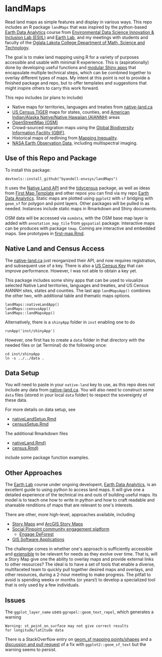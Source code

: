 # landMaps

Read land maps as simple features and display in various ways.
This repo includes an R package `landMaps` that was inspired by the
python-based
[Earth Data Analytics](https://github.com/byandell-envsys/EarthDataAnalytics)
course from
[Environmental Data Science Innovation & Inclusion Lab (ESIIL)](https://esiil.org/)
and
[Earth Lab](https://earthlab.colorado.edu/),
and my meetings with students and faculty of the
[Oglala Lakota College Department of Math, Science and Technology](https://www.olc.edu/current-students/degree-programs-areas-of-study/math-science-tech/).

The goal is to make land mapping using R for a variety of purposes
accessible and usable with minimal R experience.
This is (aspirationally) done by developing useful functions and
[modular Shiny apps](https://mastering-shiny.org/scaling-modules.html)
that encapsulate multiple technical steps,
which can be combined together to overlay different types of maps.
My intent at this point is not to provide a finished package and repo,
but to offer templates and suggestions that might inspire others to carry this
work forward.

This repo includes (or plans to include)

- Native maps for territories, languages and treaties from
[native-land.ca](https://native-land.ca)
- [US Census TIGER](https://www.census.gov/geographies/mapping-files/time-series/geo/tiger-line-file.html)
maps for states, counties, and 
[American Indian/Alaska Native/Native Hawaiian (AIANNH)](https://www.aiannhcaucus.com/) areas
- [OpenStreetMap (OSM)](https://www.openstreetmap.org/)
- Crowd-sourced migration maps using the
[Global Biodiversity Information Facility (GBIF)](https://www.gbif.org/).
- Historical maps of redlining from
[Mapping Inequality](https://dsl.richmond.edu/panorama/redlining/).
- [NASA Earth Observation Data](https://www.earthdata.nasa.gov/), including
multispectral imaging.

## Use of this Repo and Package

To install this package:

```
devtools::install_github("byandell-envsys/landMaps")
```

It uses the
[Native Land API](https://api-docs.native-land.ca/)
and the
[tidycensus](https://walker-data.com/tidycensus/) package,
as well as ideas from
[First Map Template](https://github.com/byandell-envsys/first-map-template/)
and other repos you can find via my repo
[Earth Data Analytics](https://github.com/byandell-envsys/EarthDataAnalytics).
Static maps are plotted using `ggplot2` with `sf` bridging
with `geom_sf` for polygon and point layers.
Other packages will be pulled in as needed.
Instances include static maps in Rmarkdown and Shiny documents.

OSM data will be accessed via `osmdata`, with the OSM base map layer is added
with `annotation_map_tile` from `ggspatial` package.
Interactive maps can be produces with package `tmap`.
Coming are interactive and embedded maps.
See prototypes in
[first-map.Rmd](https://github.com/byandell-envsys/first-map-template/blob/main/first-map.Rmd).

## Native Land and Census Access

The
[native-land.ca](https://native-land.ca/resources/api-docs/)
just reorganized their API, and now requires registration,
and subsequent use of a key.
There is also a
[US Census Key](https://walker-data.com/tidycensus/reference/census_api_key.html)
that can improve performance.
However, I was not able to obtain a key yet.

This package includes some shiny apps that can be used to
visualize selected Native Land territories, languages and treaties,
and US Census AIANNH sites, states and counties.
The last app `landMapsApp()` combines the other two, with additional
table and thematic maps options.

```
landMaps::nativeLandApp()
landMaps::censusApp()
landMaps::landMapsApp()
```

Alternatively, there is a `shinyApp` folder in `inst` enabling one to do

```
runApp('inst/shinyApp')
```

However, one first has to create a `data` folder in that directory with
the needed files or (at Terminal) do the following once:

```
cd inst/shinyApp
ln -s ../../data .
```

## Data Setup

You will need to paste in your `native-land` key to use,
as this repo does not include any data from
[native-land.ca](https://native-land.ca/resources/api-docs/).
You will also need to construct some `data` files (stored in your local `data`
folder) to respect the sovereignty of these data.

For more details on data setup, see

- [nativeLandSetup.Rmd](https://github.com/byandell-envsys/landMaps/blob/main/nativeLandSetup.Rmd)
- [censusSetup.Rmd](https://github.com/byandell-envsys/landMaps/blob/main/censusSetup.Rmd)

The additional Rmarkdown files 

- [nativeLand.Rmd)](https://github.com/byandell-envsys/landMaps/blob/main/nativeLand.Rmd)
- [census.Rmd)](https://github.com/byandell-envsys/landMaps/blob/main/census.Rmd)

include some package function examples.

## Other Approaches

The 
[Earth Lab](https://earthlab.colorado.edu/)
course under ongoing developent,
[Earth Data Analytics](https://github.com/earthlab-education/Earth-Analytics-AY24),
is an excellent guide to using python to access land maps.
It will give one a detailed experience of the technical ins and outs of
building useful maps.
Its model is to teach one how to write in python and how to craft readable
and shareable renditions of maps that are relevant to one's interests.

There are other, more high-level, approaches available, including

- [Story Maps](https://storymaps.com/) and 
[ArcGIS Story Maps](https://storymaps.arcgis.com/)
- [Social Pinpoint community engagement platform](https://www.socialpinpoint.com/)
  - [Engage DeForest](https://www.engagedeforest.com/)
- [GIS Software Applications](https://gisgeography.com/best-gis-software/)

The challenge comes in whether one's approach is sufficiently accessible
and 
[extensible](https://en.wikipedia.org/wiki/Extensibility)
to be relevant for needs as they evolve over time.
That is, will a Story Map give one the ability to overlay maps and provide
external links to other resources?
The ideal is to have a set of tools that enable a diverse, multifaceted team
to quickly pull together desired maps and overlays, and other resources,
during a 2-hour meeting to make progress.
The pitfall to avoid is spending weeks or months (or years!) to develop a
specialized tool that is only used by a few individuals.

## Issues

The `ggplot_layer_name` uses `ggrepel::geom_text_repel`,
which generates a warning

```
Warning: st_point_on_surface may not give correct results
for longitude/latitude data
```

There is a StackOverflow entry on 
[geom_sf mapping points/shapes](https://stackoverflow.com/questions/58676661/geom-sf-mapping-points-shapes)
and a
[discussion and pull request](https://github.com/tidyverse/ggplot2/pull/2761)
of a fix with `ggplot2::geom_sf_text`
but the warning seems to persist.
